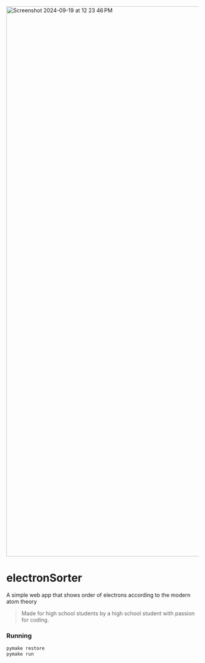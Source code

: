 <img width="1438" alt="Screenshot 2024-09-19 at 12 23 46 PM" src="https://github.com/user-attachments/assets/b837b423-3e6a-47c3-9fa6-7f9f81192158">

# electronSorter

A simple web app that shows order of electrons according to the modern atom theory

> Made for high school students by a high school student with passion for coding.


### Running

```bash
pymake restore
pymake run
```
